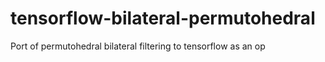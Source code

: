 # tensorflow-bilateral-permutohedral
Port of permutohedral bilateral filtering to tensorflow as an op
